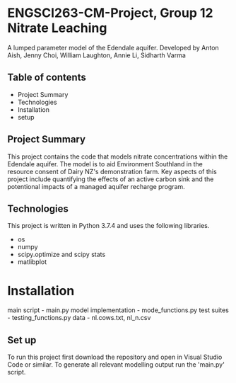 # ENGSCI263-CM-Project, Group 12 Nitrate Leaching
A lumped parameter model of the Edendale aquifer.
Developed by Anton Aish, Jenny Choi, William Laughton, Annie Li, Sidharth Varma

## Table of contents
* Project Summary
* Technologies
* Installation
* setup

## Project Summary
This project contains the code that models nitrate concentrations within the Edendale aquifer. The model is to aid Environment Southland in the resource consent of Dairy NZ's demonstration farm. Key aspects of this project include quantifying the effects of an active carbon sink and the potentional impacts of a managed aquifer recharge program.

## Technologies
This project is written in Python 3.7.4 and uses the following libraries.
* os
* numpy
* scipy.optimize and scipy stats
* matlibplot

# Installation
main script - main.py
model implementation - mode_functions.py
test suites - testing_functions.py
data - nl.cows.txt, nl_n.csv

## Set up
To run this project first download the repository and open in Visual Studio Code or similar. To generate all relevant modelling output run the 'main.py' script.